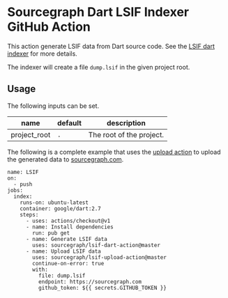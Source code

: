 # Sourcegraph Dart LSIF Indexer GitHub Action

This action generate LSIF data from Dart source code. See the [LSIF dart indexer](https://github.com/sourcegraph/lsif-dart) for more details.

The indexer will create a file `dump.lsif` in the given project root.

## Usage

The following inputs can be set.

| name         | default   | description |
| ------------ | --------- | ----------- |
| project_root | `.`       | The root of the project. |

The following is a complete example that uses the [upload action](https://github.com/sourcegraph/lsif-upload-action) to upload the generated data to [sourcegraph.com](https://sourcegraph.com).

```
name: LSIF
on:
  - push
jobs:
  index:
    runs-on: ubuntu-latest
    container: google/dart:2.7
    steps:
      - uses: actions/checkout@v1
      - name: Install dependencies
        run: pub get
      - name: Generate LSIF data
        uses: sourcegraph/lsif-dart-action@master
      - name: Upload LSIF data
        uses: sourcegraph/lsif-upload-action@master
        continue-on-error: true
        with:
          file: dump.lsif
          endpoint: https://sourcegraph.com
          github_token: ${{ secrets.GITHUB_TOKEN }}
```
